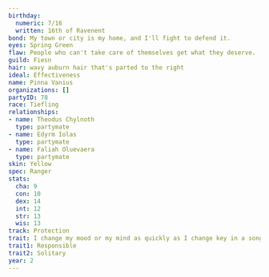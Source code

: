 ```yaml
---
birthday:
  numeric: 7/16
  written: 16th of Ravenent
bond: My town or city is my home, and I'll fight to defend it.
eyes: Spring Green
flaw: People who can't take care of themselves get what they deserve.
guild: Fiesn
hair: wavy auburn hair that's parted to the right
ideal: Effectiveness
name: Pinna Vanius
organizations: []
partyID: 78
race: Tiefling
relationships:
- name: Theodus Chylnoth
  type: partymate
- name: Edyrm Iolas
  type: partymate
- name: Faliah Oluevaera
  type: partymate
skin: Yellow
spec: Ranger
stats:
  cha: 9
  con: 10
  dex: 14
  int: 12
  str: 13
  wis: 13
track: Protection
trait: I change my mood or my mind as quickly as I change key in a song.
trait1: Responsible
trait2: Solitary
year: 2
---
```

